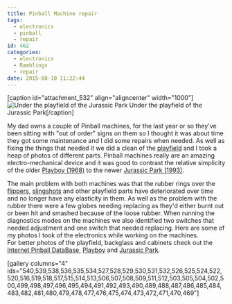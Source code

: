 ```yaml
---
title: Pinball Machine repair
tags:
  - electronics
  - pinball
  - repair
id: 462
categories:
  - electronics
  - Ramblings
  - repair
date: 2015-08-10 11:22:44
---
```


[caption id="attachment_532" align="aligncenter" width="1000"]![Under the playfield of the Jurassic Park](http://blog.ryanralph.net/wp-content/uploads/2015/07/edited-IMG_20150701_153910.jpg) Under the playfield of the Jurassic Park[/caption]

My dad owns a couple of Pinball machines, for the last year or so they've been sitting with "out of order" signs on them so I thought it was about time they got some maintenance and I did some repairs when needed. As well as fixing the things that needed it we did a clean of the [playfield](https://en.wikipedia.org/wiki/Pinball#Playfield) and I took a heap of photos of different parts. Pinball machines really are an amazing electro-mechanical device and it was good to contrast the relative simplicity of the older [Playboy (1968)](http://ipdb.org/machine.cgi?id=1823) to the newer [Jurassic Park (1993)](http://www.ipdb.org/machine.cgi?id=1343).<!--more-->

The main problem with both machines was that the rubber rings over the [flippers](https://en.wikipedia.org/wiki/Pinball#Flippers), [slingshots](https://en.wikipedia.org/wiki/Pinball#Kickers_and_slingshots) and other playfield parts have deteriorated over time and no longer have any elasticity in them. As well as the problem with the rubber there were a few globes needing replacing as they'd either burnt out or been hit and smashed because of the loose rubber. When running the diagnostics modes on the machines we also identified two switches that needed adjustment and one switch that needed replacing. Here are some of my photos I took of the electronics while working on the machines. For better photos of the playfield, backglass and cabinets check out the [Internet Pinball DataBase](http://www.ipdb.org/), [Playboy](http://ipdb.org/machine.cgi?id=1823) and [Jurassic Park](http://www.ipdb.org/machine.cgi?id=1343).

[gallery columns="4" ids="540,539,538,536,535,534,527,528,529,530,531,532,526,525,524,522,520,516,519,518,517,515,514,513,506,507,508,509,511,512,503,505,504,502,500,499,498,497,496,495,494,491,492,493,490,489,488,487,486,485,484,483,482,481,480,479,478,477,476,475,474,473,472,471,470,469"]